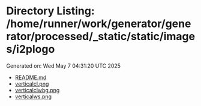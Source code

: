 # Directory Listing: /home/runner/work/generator/generator/processed/_static/static/images/i2plogo
Generated on: Wed May  7 04:31:20 UTC 2025

- [README.md](README.md)
- [verticalcl.png](verticalcl.png)
- [verticalclwbg.png](verticalclwbg.png)
- [verticalws.png](verticalws.png)
